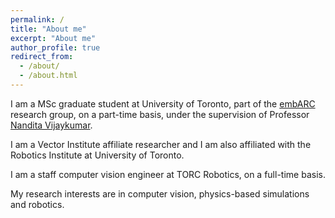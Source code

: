 ```yaml
---
permalink: /
title: "About me"
excerpt: "About me"
author_profile: true
redirect_from: 
  - /about/
  - /about.html
---
```


I am a MSc graduate student at University of Toronto, part of the [embARC](https://nandita-research-website-tan.vercel.app/) research group, on a part-time basis, under the supervision of Professor [Nandita Vijaykumar](https://www.cs.toronto.edu/~nandita/). 

I am a Vector Institute affiliate researcher and I am also affiliated with the Robotics Institute at University of Toronto.

I am a staff computer vision engineer at TORC Robotics, on a full-time basis.

My research interests are in computer vision, physics-based simulations and robotics.
